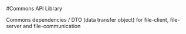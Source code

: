 #Commons API Library 

Commons dependencies / DTO (data transfer object) for file-client, file-server and file-communication




